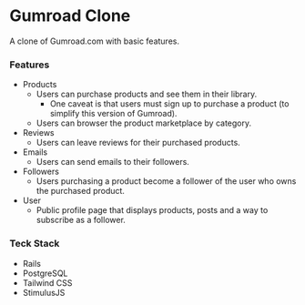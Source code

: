 # Gumroad Clone

A clone of Gumroad.com with basic features.

### Features

- Products
  - Users can purchase products and see them in their library.
    - One caveat is that users must sign up to purchase a product (to simplify this version of Gumroad).
  - Users can browser the product marketplace by category.
- Reviews
  - Users can leave reviews for their purchased products.
- Emails
  - Users can send emails to their followers.
- Followers
  - Users purchasing a product become a follower of the user who owns the purchased product.
- User
  - Public profile page that displays products, posts and a way to subscribe as a follower.

### Teck Stack

* Rails
* PostgreSQL
* Tailwind CSS
* StimulusJS
